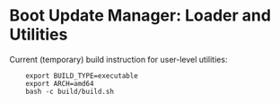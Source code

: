 # Boot Update Manager: Loader and Utilities

Current (temporary) build instruction for user-level utilities:

        export BUILD_TYPE=executable
        export ARCH=amd64
        bash -c build/build.sh

